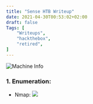 ```yaml
---
title: "Sense HTB Writeup"
date: 2021-04-30T00:53:02+02:00
draft: false
Tags: [
    "Writeups",
    "hackthebox",
    "retired",
]
---
```

![Machine Info](/images/sense/1.png)

### 1. Enumeration:
* Nmap:
![](/images/sense/2.png)
